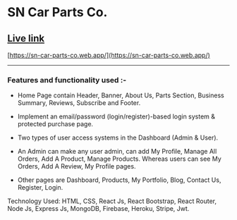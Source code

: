 # SN Car Parts Co. 
 
## [Live link](https://sn-car-parts-co.web.app/)
[https://sn-car-parts-co.web.app/](https://sn-car-parts-co.web.app/)

--------------
### Features and functionality used :-

* Home Page contain Header, Banner, About Us, Parts Section, Business Summary, Reviews, Subscribe and Footer.

* Implement an email/password (login/register)-based login system & protected purchase page.

* Two types of user access systems in the Dashboard (Admin & User).

* An Admin can make any user admin, can add My Profile, Manage All Orders, Add A Product, Manage Products. Whereas users can see My Orders, Add A Review, My Profile pages.

* Other pages are Dashboard, Products, My Portfolio, Blog, Contact Us, Register, Login.

Technology Used: HTML, CSS, React Js, React Bootstrap, React Router, Node Js, Express Js, MongoDB, Firebase, Heroku, Stripe, Jwt.
